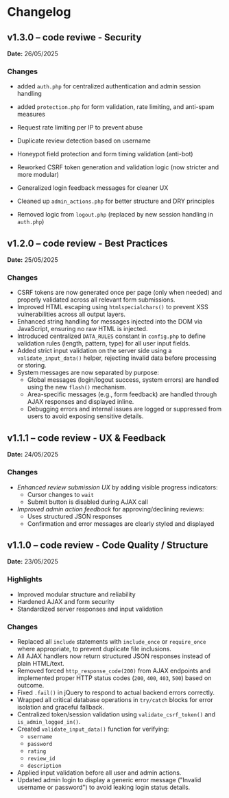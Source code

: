 # Changelog

## v1.3.0 – code reviwe - Security
**Date:** 26/05/2025 

### Changes

- added `auth.php` for centralized authentication and admin session handling
- added `protection.php` for form validation, rate limiting, and anti-spam measures
- Request rate limiting per IP to prevent abuse
- Duplicate review detection based on username
- Honeypot field protection and form timing validation (anti-bot)

- Reworked CSRF token generation and validation logic (now stricter and more modular)
- Generalized login feedback messages for cleaner UX
- Cleaned up `admin_actions.php` for better structure and DRY principles
- Removed logic from `logout.php` (replaced by new session handling in `auth.php`)

## v1.2.0 – code review - Best Practices
**Date:** 25/05/2025 

### Changes

- CSRF tokens are now generated once per page (only when needed) and properly validated across all relevant form submissions.
- Improved HTML escaping using `htmlspecialchars()` to prevent XSS vulnerabilities across all output layers.
- Enhanced string handling for messages injected into the DOM via JavaScript, ensuring no raw HTML is injected.
- Introduced centralized `DATA_RULES` constant in `config.php` to define validation rules (length, pattern, type) for all user input fields.
- Added strict input validation on the server side using a `validate_input_data()` helper, rejecting invalid data before processing or storing.
- System messages are now separated by purpose:
  - Global messages (login/logout success, system errors) are handled using the new `flash()` mechanism.
  - Area-specific messages (e.g., form feedback) are handled through AJAX responses and displayed inline.
  - Debugging errors and internal issues are logged or suppressed from users to avoid exposing sensitive details.

## v1.1.1 – code review - UX & Feedback
**Date:** 24/05/2025 

### Changes
- *Enhanced review submission UX* by adding visible progress indicators:
  - Cursor changes to `wait`
  - Submit button is disabled during AJAX call
- *Improved admin action feedback* for approving/declining reviews:
  - Uses structured JSON responses
  - Confirmation and error messages are clearly styled and displayed

## v1.1.0 – code review - Code Quality / Structure
**Date:** 23/05/2025 

### Highlights
- Improved modular structure and reliability
- Hardened AJAX and form security
- Standardized server responses and input validation

### Changes
- Replaced all `include` statements with `include_once` or `require_once` where appropriate, to prevent duplicate file inclusions.
- All AJAX handlers now return structured JSON responses instead of plain HTML/text.
- Removed forced `http_response_code(200)` from AJAX endpoints and implemented proper HTTP status codes (`200`, `400`, `403`, `500`) based on outcome.
- Fixed `.fail()` in jQuery to respond to actual backend errors correctly.
- Wrapped all critical database operations in `try/catch` blocks for error isolation and graceful fallback.
- Centralized token/session validation using `validate_csrf_token()` and `is_admin_logged_in()`.
- Created `validate_input_data()` function for verifying:
  - `username`
  - `password`
  - `rating`
  - `review_id`
  - `description`
- Applied input validation before all user and admin actions.
- Updated admin login to display a generic error message ("Invalid username or password") to avoid leaking login status details.

